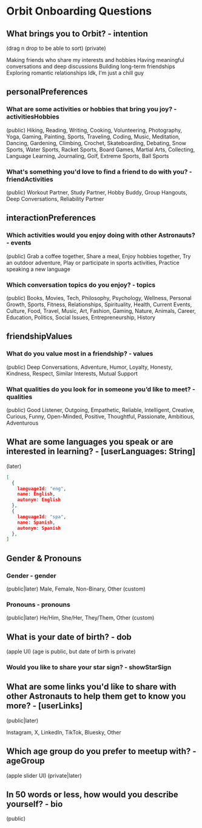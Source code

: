 # Orbit Onboarding Questions

## What brings you to Orbit? - intention

  (drag n drop to be able to sort)
  (private)

Making friends who share my interests and hobbies
Having meaningful conversations and deep discussions
Building long-term friendships
Exploring romantic relationships
Idk, I'm just a chill guy

## personalPreferences

### What are some activities or hobbies that bring you joy? - activitiesHobbies

  (public)
Hiking, Reading, Writing, Cooking, Volunteering, Photography, Yoga, Gaming, Painting, Sports, Traveling, Coding, Music, Meditation, Dancing, Gardening, Climbing, Crochet, Skateboarding, Debating, Snow Sports, Water Sports, Racket Sports, Board Games, Martial Arts, Collecting, Language Learning, Journaling, Golf, Extreme Sports, Ball Sports

### What's something you'd love to find a friend to do with you? - friendActivities

  (public)
Workout Partner, Study Partner, Hobby Buddy, Group Hangouts, Deep Conversations, Reliability Partner

## interactionPreferences

### Which activities would you enjoy doing with other Astronauts? - events

  (public)
Grab a coffee together, Share a meal, Enjoy hobbies together, Try an outdoor adventure, Play or participate in sports activities, Practice speaking a new language

### Which conversation topics do you enjoy? - topics

  (public)
Books, Movies, Tech, Philosophy, Psychology, Wellness, Personal Growth, Sports, Fitness, Relationships, Spirituality, Health, Current Events, Culture, Food, Travel, Music, Art, Fashion, Gaming, Nature, Animals, Career, Education, Politics, Social Issues, Entrepreneurship, History

## friendshipValues

### What do you value most in a friendship? - values

  (public)
Deep Conversations, Adventure, Humor, Loyalty, Honesty, Kindness, Respect, Similar Interests, Mutual Support

### What qualities do you look for in someone you’d like to meet? - qualities

  (public)
Good Listener, Outgoing, Empathetic, Reliable, Intelligent, Creative, Curious, Funny, Open-Minded, Positive, Thoughtful, Passionate, Ambitious, Adventurous

## What are some languages you speak or are interested in learning? - [userLanguages: String]
  (later)

```json
[
  {
    languageId: "eng",
    name: English,
    autonym: English
  },
  {
    languageId: "spa",
    name: Spanish,
    autonym: Spanish
  },
]
```

## Gender & Pronouns

### Gender - gender

  (public|later)
Male, Female, Non-Binary, Other (custom)

### Pronouns - pronouns

  (public|later)
He/Him, She/Her, They/Them, Other (custom)

## What is your date of birth? - dob

  (apple UI)
  (age is public, but date of birth is private)

### Would you like to share your star sign? - showStarSign

## What are some links you'd like to share with other Astronauts to help them get to know you more? - [userLinks]

  (public|later)

Instagram, X, LinkedIn, TikTok, Bluesky, Other

## Which age group do you prefer to meetup with? - ageGroup

  (apple slider UI)
  (private|later)

## In 50 words or less, how would you describe yourself? - bio

  (public)

